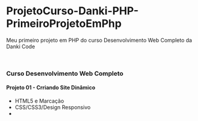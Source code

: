 # ProjetoCurso-Danki-PHP-PrimeiroProjetoEmPhp

Meu primeiro projeto em PHP do curso Desenvolvimento Web Completo da Danki Code

<br/>

### Curso Desenvolvimento Web Completo

#### Projeto 01 - Crriando Site Dinâmico

- HTML5 e Marcação
- CSS/CSS3/Design Responsivo
-
